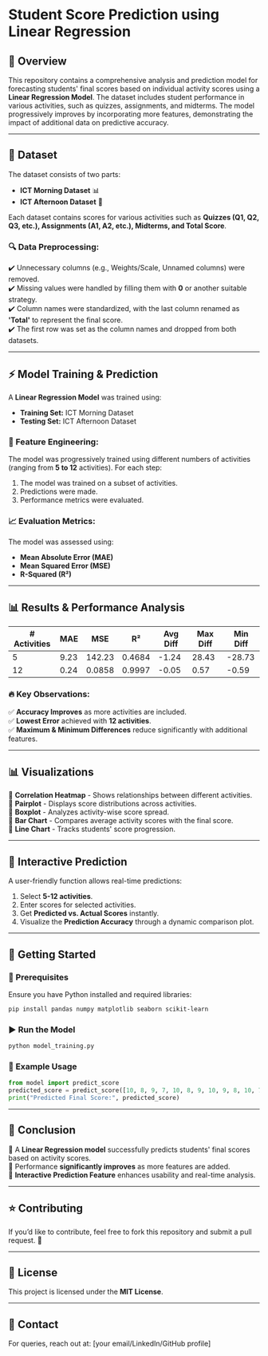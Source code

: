 # Student Score Prediction using Linear Regression

## 📌 Overview
This repository contains a comprehensive analysis and prediction model for forecasting students' final scores based on individual activity scores using a **Linear Regression Model**. The dataset includes student performance in various activities, such as quizzes, assignments, and midterms. The model progressively improves by incorporating more features, demonstrating the impact of additional data on predictive accuracy.

---

## 📂 Dataset
The dataset consists of two parts:
- **ICT Morning Dataset** 📊
- **ICT Afternoon Dataset** 🌅

Each dataset contains scores for various activities such as **Quizzes (Q1, Q2, Q3, etc.), Assignments (A1, A2, etc.), Midterms, and Total Score**.

### 🔍 Data Preprocessing:
✔️ Unnecessary columns (e.g., Weights/Scale, Unnamed columns) were removed.  
✔️ Missing values were handled by filling them with **0** or another suitable strategy.  
✔️ Column names were standardized, with the last column renamed as **'Total'** to represent the final score.  
✔️ The first row was set as the column names and dropped from both datasets.  

---

## ⚡ Model Training & Prediction
A **Linear Regression Model** was trained using:
- **Training Set:** ICT Morning Dataset
- **Testing Set:** ICT Afternoon Dataset

### 🔬 Feature Engineering:
The model was progressively trained using different numbers of activities (ranging from **5 to 12** activities). For each step:
1. The model was trained on a subset of activities.
2. Predictions were made.
3. Performance metrics were evaluated.

### 📈 Evaluation Metrics:
The model was assessed using:
- **Mean Absolute Error (MAE)**
- **Mean Squared Error (MSE)**
- **R-Squared (R²)**

---

## 📊 Results & Performance Analysis
| # Activities | MAE  | MSE   | R²    | Avg Diff | Max Diff | Min Diff |
|-------------|------|-------|------|---------|---------|---------|
| 5           | 9.23 | 142.23 | 0.4684 | -1.24 | 28.43 | -28.73 |
| 12          | 0.24 | 0.0858 | 0.9997 | -0.05 | 0.57 | -0.59 |

### 🔥 Key Observations:
✅ **Accuracy Improves** as more activities are included.  
✅ **Lowest Error** achieved with **12 activities**.  
✅ **Maximum & Minimum Differences** reduce significantly with additional features.  

---

## 📊 Visualizations
📌 **Correlation Heatmap** - Shows relationships between different activities.  
📌 **Pairplot** - Displays score distributions across activities.  
📌 **Boxplot** - Analyzes activity-wise score spread.  
📌 **Bar Chart** - Compares average activity scores with the final score.  
📌 **Line Chart** - Tracks students' score progression.  

---

## 🎯 Interactive Prediction
A user-friendly function allows real-time predictions:
1. Select **5-12 activities**.
2. Enter scores for selected activities.
3. Get **Predicted vs. Actual Scores** instantly.  
4. Visualize the **Prediction Accuracy** through a dynamic comparison plot.  

---

## 🚀 Getting Started
### 🔧 Prerequisites
Ensure you have Python installed and required libraries:
```bash
pip install pandas numpy matplotlib seaborn scikit-learn
```

### ▶️ Run the Model
```bash
python model_training.py
```

### 📌 Example Usage
```python
from model import predict_score
predicted_score = predict_score([10, 8, 9, 7, 10, 8, 9, 10, 9, 8, 10, 7])
print("Predicted Final Score:", predicted_score)
```

---

## 📌 Conclusion
🔹 A **Linear Regression model** successfully predicts students' final scores based on activity scores.  
🔹 Performance **significantly improves** as more features are added.  
🔹 **Interactive Prediction Feature** enhances usability and real-time analysis.  

---

## ⭐ Contributing
If you’d like to contribute, feel free to fork this repository and submit a pull request. 🚀

---

## 📜 License
This project is licensed under the **MIT License**.

---

## 📧 Contact
For queries, reach out at: [your email/LinkedIn/GitHub profile]

